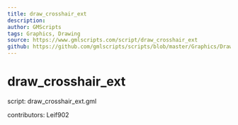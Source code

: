 ```yaml
---
title: draw_crosshair_ext
description: 
author: GMScripts
tags: Graphics, Drawing
source: https://www.gmlscripts.com/script/draw_crosshair_ext
github: https://github.com/gmlscripts/scripts/blob/master/Graphics/Drawing/draw_crosshair_ext.gml
---
```


draw_crosshair_ext
==================

script: draw_crosshair_ext.gml

contributors: Leif902

